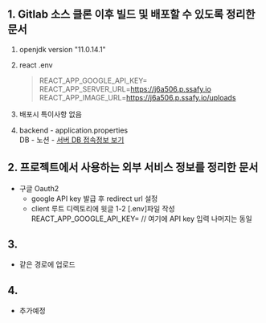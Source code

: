 ## 1. Gitlab 소스 클론 이후 빌드 및 배포할 수 있도록 정리한 문서

1.  openjdk version "11.0.14.1"

2.  react .env <br>
    > REACT_APP_GOOGLE_API_KEY=
        REACT_APP_SERVER_URL=https://j6a506.p.ssafy.io
        REACT_APP_IMAGE_URL=https://j6a506.p.ssafy.io/uploads
3.  배포시 특이사항 없음

4.  backend - application.properties <br>
    DB - 노션 - [서버 DB 접속정보 보기](https://half-leather-4d3.notion.site/mysql-f55c1ba091be4573aeb044e6b3f52517)

## 2. 프로젝트에서 사용하는 외부 서비스 정보를 정리한 문서

- 구글 Oauth2
  - google API key 발급 후 redirect url 설정
  - client 루트 디렉토리에 윗글 1-2 [.env]파일 작성 REACT_APP_GOOGLE_API_KEY= // 여기에 API key 입력
    나머지는 동일

## 3.

- 같은 경로에 업로드

## 4.

- 추가예정
